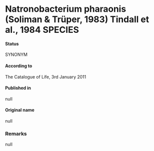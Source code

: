 # Natronobacterium pharaonis (Soliman & Trüper, 1983) Tindall et al., 1984 SPECIES

#### Status
SYNONYM

#### According to
The Catalogue of Life, 3rd January 2011

#### Published in
null

#### Original name
null

### Remarks
null